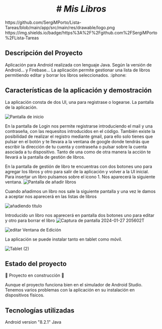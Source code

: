 <h1 align="center"><em> # Mis Libros </em> </h1>
https://github.com/SergiMPorto/Lista-Tareas/blob/main/app/src/main/res/drawable/logo.png
https://img.shields.io/badge/https%3A%2F%2Fgithub.com%2FSergiMPorto%2FLista-Tareas

<h2>Descripción del Proyecto</h2>
Aplicación para Android realizada con lenguaje Java. Según la versión de Android... y Firebase...
La aplicación permite gestionar una lista de libros permitiendo editar y borrar los libros seleccionados. :iphone:

<h2>Características de la aplicación y demostración</h2>
La aplicación consta de dos UI, una para registrase o logearse. La pantalla de la aplicación.

![Pantalla de inicio](https://github.com/SergiMPorto/Lista-Tareas/assets/121488207/1d02b6e7-779b-43cd-b9bc-3361c26f919d)

En la pantalla de Login nos permite registrarse introduciendo el mail y una contraseña, con las requesitos introducidos en el código. 
También existe la posibilidad de realizar el registro mediante gmail, para ello solo tienes que pulsar en el botón y te llevara a la ventana de google donde tendrás que escribir la dirección de tu cuenta y contraseña o pulsar sobre la cuenta asociada a tu dispositivo. 
Tanto de una como de otra manera la acción te llevará a la pantalla  de gestión de libros.


En la pantalla de gestión de libro te encuentras con dos botones uno para agregar los libros y otro para salir de la aplicación y volver a la UI inicial.
Para insertar un libro pulsamos sobre el icono 1. Nos aparecerá la siguiente ventana. 
![Pantalla de añadir libros](https://github.com/SergiMPorto/Lista-Tareas/assets/121488207/731b87bc-83c9-4d24-a5c4-c5d95dd80c7b)


Cuando añadimos un libro nos sale la siguiente pantalla y una vez le damos a aceptar nos aparecerá en las listas de libros

![añadiendo titulo](https://github.com/SergiMPorto/Lista-Tareas/assets/121488207/d04d2d3e-3dc8-4a39-bf7c-eb25c4514744)






Introducido un libro nos aparecerá en pantalla dos botones uno para editar y otro para borrar el libro
![Captura de pantalla 2024-01-27 205602](https://github.com/SergiMPorto/Lista-Tareas/assets/121488207/096ef77c-7582-4fe8-aad4-78919e2d782d)T



![editar](https://github.com/SergiMPorto/Lista-Tareas/assets/121488207/80c84571-3273-4f91-b768-6c6d055addf8)
Ventana de Edición




La aplicación se puede instalar tanto en tablet como móvil. 

![Tablet (2)](https://github.com/SergiMPorto/Lista-Tareas/assets/121488207/84f3d2b2-506b-41b9-8a0e-3a8f2c515586)




<h2>Estado del proyecto</h2>

:construction: Proyecto en construcción :construction:

Aunque el proyecto funciona bien en el simulador de Android Studio. Tenemos varios problemas con la aplicación en su instalación en dispositivos físicos. 


<h2>Tecnologías utilizadas</h2>
Android version "8.2.1"
Java 






